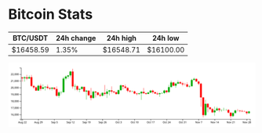 # Bitcoin Stats

BTC/USDT|24h change|24h high|24h low|
|---|---|---|---|
|$16458.59|1.35%|$16548.71|$16100.00|

<img src="./chart.svg">
